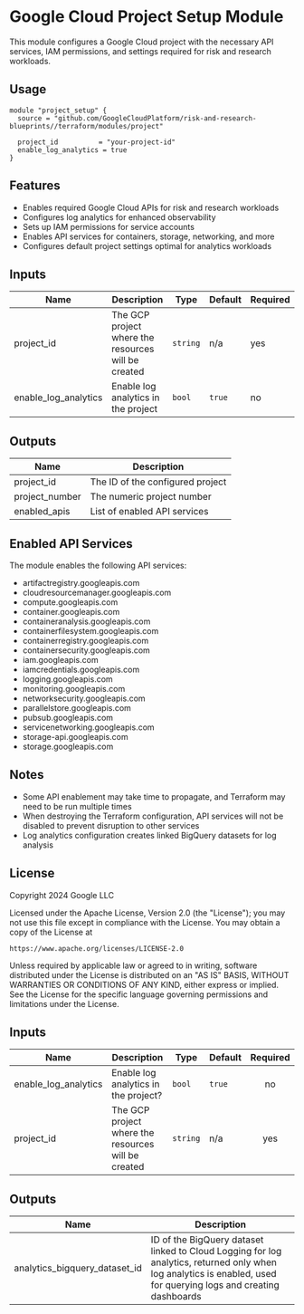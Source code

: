 # Google Cloud Project Setup Module

This module configures a Google Cloud project with the necessary API services, IAM permissions, and settings required for risk and research workloads.

## Usage

```hcl
module "project_setup" {
  source = "github.com/GoogleCloudPlatform/risk-and-research-blueprints//terraform/modules/project"

  project_id          = "your-project-id"
  enable_log_analytics = true
}
```

## Features

- Enables required Google Cloud APIs for risk and research workloads
- Configures log analytics for enhanced observability
- Sets up IAM permissions for service accounts
- Enables API services for containers, storage, networking, and more
- Configures default project settings optimal for analytics workloads

## Inputs

| Name | Description | Type | Default | Required |
|------|-------------|------|---------|----------|
| project_id | The GCP project where the resources will be created | `string` | n/a | yes |
| enable_log_analytics | Enable log analytics in the project | `bool` | `true` | no |

## Outputs

| Name | Description |
|------|-------------|
| project_id | The ID of the configured project |
| project_number | The numeric project number |
| enabled_apis | List of enabled API services |

## Enabled API Services

The module enables the following API services:

- artifactregistry.googleapis.com
- cloudresourcemanager.googleapis.com
- compute.googleapis.com
- container.googleapis.com
- containeranalysis.googleapis.com
- containerfilesystem.googleapis.com
- containerregistry.googleapis.com
- containersecurity.googleapis.com
- iam.googleapis.com
- iamcredentials.googleapis.com
- logging.googleapis.com
- monitoring.googleapis.com
- networksecurity.googleapis.com
- parallelstore.googleapis.com
- pubsub.googleapis.com
- servicenetworking.googleapis.com
- storage-api.googleapis.com
- storage.googleapis.com

## Notes

- Some API enablement may take time to propagate, and Terraform may need to be run multiple times
- When destroying the Terraform configuration, API services will not be disabled to prevent disruption to other services
- Log analytics configuration creates linked BigQuery datasets for log analysis

## License

Copyright 2024 Google LLC

Licensed under the Apache License, Version 2.0 (the "License");
you may not use this file except in compliance with the License.
You may obtain a copy of the License at

    https://www.apache.org/licenses/LICENSE-2.0

Unless required by applicable law or agreed to in writing, software
distributed under the License is distributed on an "AS IS" BASIS,
WITHOUT WARRANTIES OR CONDITIONS OF ANY KIND, either express or implied.
See the License for the specific language governing permissions and
limitations under the License.

<!-- BEGINNING OF PRE-COMMIT-TERRAFORM DOCS HOOK -->
## Inputs

| Name | Description | Type | Default | Required |
|------|-------------|------|---------|:--------:|
| enable\_log\_analytics | Enable log analytics in the project? | `bool` | `true` | no |
| project\_id | The GCP project where the resources will be created | `string` | n/a | yes |

## Outputs

| Name | Description |
|------|-------------|
| analytics\_bigquery\_dataset\_id | ID of the BigQuery dataset linked to Cloud Logging for log analytics, returned only when log analytics is enabled, used for querying logs and creating dashboards |

<!-- END OF PRE-COMMIT-TERRAFORM DOCS HOOK -->
